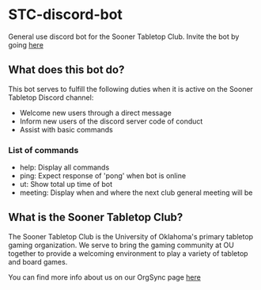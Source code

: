 # STC-discord-bot

General use discord bot for the Sooner Tabletop Club. Invite the bot by going [here](https://discordapp.com/oauth2/authorize?client_id=488088883901366282&scope=bot
)

## What does this bot do?

This bot serves to fulfill the following duties when it is active on the Sooner Tabletop Discord channel:

- Welcome new users through a direct message
- Inform new users of the discord server code of conduct
- Assist with basic commands

### List of commands

* help: Display all commands
* ping: Expect response of 'pong' when bot is online
* ut: Show total up time of bot
* meeting: Display when and where the next club general meeting will be

## What is the Sooner Tabletop Club?

The Sooner Tabletop Club is the University of Oklahoma's primary tabletop gaming organization. We serve to bring the gaming community at OU together to provide a welcoming environment to play a variety of tabletop and board games.

You can find more info about us on our OrgSync page [here](https://orgsync.com/118471/chapter)